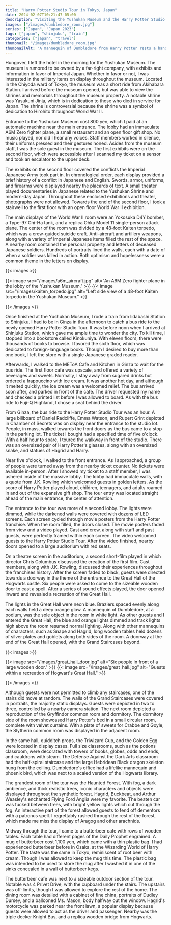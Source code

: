 ```yaml
---
title: "Harry Potter Studio Tour in Tokyo, Japan"
date: 2024-02-07T10:21:47-05:00
description: "Visiting the Yushukan Museum and the Harry Potter Studio Tour in Tokyo, Japan."
images: ["/images/dumbledore_room.jpg"]
series: ["Japan", "Japan 2023"]
tags: ["japan", "shinjuku", "train"]
categories: ["japan", "travel"]
thumbnail: "/images/dumbledore_room.jpg"
thumbnailAlt: "A mannequin of Dumbledore from Harry Potter rests a hand on a wood desk."
---
```


Hungover, I left the hotel in the morning for the Yushukan Museum. The museum is rumored to be owned by a far-right company, with exhibits and information in favor of Imperial Japan. Whether in favor or not, I was interested in the military items on display throughout the museum. Located in the Chiyoda ward of Tokyo, the museum was a short ride from Akihabara Station. I arrived before the museum opened, but was able to view the shrines and memorials throughout the museum property. A notable shrine was Yasukuni Jinja, which is in dedication to those who died in service for Japan. The shrine is controversial because the shrine was a symbol of dedication to Hirohito throughout World War II.

Entrance to the Yushukan Museum cost 800 yen, which I paid at an automatic machine near the main entrance. The lobby had an immaculate A6M Zero fighter plane, a small restaurant and an open floor gift shop. No music played, nor did I hear any voices. Staff members worked in silence, their uniforms pressed and their gestures honed. Asides from the museum staff, I was the sole guest in the museum. The first exhibits were on the second floor, which were accessible after I scanned my ticket on a sensor and took an escalator to the upper deck.

The exhibits on the second floor covered the conflicts the Imperial Japanese Army took part in. In chronological order, each display provided a brief history of a conflict in Japanese and English. Swords, armor, uniforms, and firearms were displayed nearby the placards of text. A small theater played documentaries in Japanese related to the Yushukan Shrine and modern-day Japan. Throughout these enclosed exhibitions and theater, photographs were not allowed. Towards the end of the second floor, I took a stairwell to the first floor with an open floor World War II exhibition.

The main displays of the World War II room were an Yokosuka D4Y bomber, a Type-97 Chi-Ha tank, and a replica Ohka Model 11 single-person attack plane. The center of the room was divided by a 48-foot Kaiten torpedo, which was a crew-guided suicide craft. Anti-aircraft and artillery weapons, along with a variety of Imperial Japanese items filled the rest of the space. A nearby room contained the personal property and letters of deceased Japanese soldiers. Hundreds of portraits lined the walls, each with a date of when a soldier was killed in action. Both optimism and hopelessness were a common theme in the letters on display.

{{< images >}}

{{< image src="/images/a6m_aircraft.jpg" alt="An A6M Zero fighter plane in the lobby of the Yushukan Museum." >}}
{{< image src="/images/kaiten_torpedo.jpg" alt="Left side view of a 48-foot Kaiten torpedo in the Yushukan Museum." >}}

{{< /images >}}

Once finished at the Yushukan Museum, I rode a train from Iidabashi Station to Shinjuku. I had to be in Ginza in the afternoon to catch a bus ride to the newly opened Harry Potter Studio Tour. It was before noon when I arrived at Shinjuku Station, which gave me ample time to wonder the city. To kill time, I stopped into a bookstore called Kinokuniya. With eleven floors, there were thousands of books to browse. I favored the sixth floor, which was dedicated to foreign-language books. Though I desired to buy more than one book, I left the store with a single Japanese graded reader.

Afterwards, I walked to the METoA Cafe and Kitchen in Ginza to wait for the bus ride. The first floor cafe was upscale, and offered a variety of beverages and sweets. Normally, I stay away from sugared drinks but ordered a frappuccino with ice cream. It was another hot day, and although it melted quickly, the ice cream was a welcomed relief. The bus arrived soon after, and parked in front of the cafe. The driver requested my name and checked a printed list before I was allowed to board. As with the bus ride to Fuji-Q Highland, I chose a seat behind the driver.

From Ginza, the bus ride to the Harry Potter Studio Tour was an hour. A large billboard of Daniel Radcliffe, Emma Watson, and Rupert Grint depicted in Chamber of Secrets was on display near the entrance to the studio lot. People, in mass, walked towards the front doors as the bus came to a stop in the parking lot. The ticket I bought had a specified time of five o'clock. With a half hour to spare, I toured the walkway in front of the studio. There was an oversized pair of Harry Potter's glasses, along with an oversized snake, and statues of Hagrid and Harry.

Near five o'clock, I walked to the front entrance. As I approached, a group of people were turned away from the nearby ticket counter. No tickets were available in-person. After I showed my ticket to a staff member, I was ushered inside of the massive lobby. The lobby had immaculate walls, with a quote from J.K. Rowling which welcomed guests in golden letters. As the score of Harry Potter played aloud, children, teenagers, and adults roamed in and out of the expansive gift shop. The tour entry was located straight ahead of the main entrance, the center of attention.

The entrance to the tour was more of a second lobby. The lights were dimmed, while the darkened walls were covered with dozens of LED screens. Each screen cycled through movie posters from the Harry Potter franchise. When the room filled, the doors closed. The movie posters faded from view and a video played. Cast and crew, along with staff and past guests, were perfectly framed within each screen. The video welcomed guests to the Harry Potter Studio Tour. After the video finished, nearby doors opened to a large auditorium with red seats.

On a theatre screen in the auditorium, a second short-film played in which director Chris Columbus discussed the creation of the first film. Cast members, along with J.K. Rowling, discussed their experiences throughout the franchises history. After the screen faded to black, guests were directed towards a doorway in the theme of the entrance to the Great Hall of the Hogwarts castle. Six people were asked to come to the sizeable wooden door to cast a spell. After a series of sound effects played, the door opened inward and revealed a recreation of the Great Hall.

The lights in the Great Hall were neon blue. Braziers spaced evenly along each walls held a deep orange glow. A mannequin of Dumbledore, at a podium, was the sole object in the room in white light. As other guests and I entered the Great Hall, the blue and orange lights dimmed and track lights high above the room resumed normal lighting. Along with other mannequins of characters, such as Snape and Hagrid, long wooden tables held dozens of silver plates and goblets along both sides of the room. A doorway at the end of the Great Hall opened, with the Grand Staircases beyond.

{{< images >}}

{{< image src="/images/great_hall_door.jpg" alt="Six people in front of a large wooden door." >}}
{{< image src="/images/great_hall.jpg" alt="Guests within a recreation of Hogwart's Great Hall." >}}

{{< /images >}}

Although guests were not permitted to climb any staircases, one of the stairs did move at random. The walls of the Grand Staircases were covered in portraits, the majority static displays. Guests were depicted in two to three, controlled by a nearby camera station. The next room depicted a reproduction of the Gryffindor common room and dormitory. The dormitory side of the room showcased Harry Potter's bed in a small circular room, complete with velvet curtains. With a plate of sweets for Crabbe and Goyle, the Slytherin common room was displayed in the adjacent room.

In the same hall, quidditch props, the Triwizard Cup, and the Golden Egg were located in display cases. Full size classrooms, such as the potions classroom, were decorated with towers of books, globes, odds and ends, and cauldrons with steam. The Defense Against the Dark Arts classroom had the half-spiral staircase and the large Hebridean Black dragon skeleton hung from the ceiling. Dumbledore's office had a lifelike mannequin and phoenix bird, which was next to a scaled version of the Hogwarts library.

The grandest room of the tour was the Haunted Forest. With fog, a dark ambience, and thick realistic trees, iconic characters and objects were displayed throughout the synthetic forest. Hagrid, Buckbeat, and Arthur Weasley's enchanted Flying Ford Anglia were my favorite. The beaten car was tucked between trees, with bright yellow lights which cut through the fog. An interactive part of the forest allowed guests to fend off dementors with a patronus spell. I regrettably rushed through the rest of the forest, which made me miss the display of Aragog and other arachnids.

Midway through the tour, I came to a butterbeer cafe with rows of wooden tables. Each table had different pages of the Daily Prophet engrained. A mug of butterbeer cost 1,100 yen, which came with a thin plastic bag. I had experienced butterbeer before in Osaka, at the Wizarding World of Harry Potter. The taste was the same in Tokyo, reminiscent of root beer with cream. Though I was allowed to keep the mug this time. The plastic bag was intended to be used to store the mug after I washed it in one of the sinks concealed in a wall of butterbeer kegs.

The butterbeer cafe was next to a sizeable outdoor section of the tour. Notable was 4 Privet Drive, with the cupboard under the stairs. The upstairs was off-limits, though I was allowed to explore the rest of the home. The dining room was detailed with a cabinet of fine china, portraits of Dudley Dursey, and a ballooned Ms. Mason, body halfway out the window. Hagrid's motorcycle was parked near the front lawn, a popular display because guests were allowed to act as the driver and passenger. Nearby was the triple decker Knight Bus, and a replica wooden bridge from Hogwarts.

<!--- Train Station -->

<!--- Ministry of Magic -->

<!--- Diagon Alley -->

<!--- End of tour / gift shop / food -->

<!--- Returning to Ginza / Hotel -->
